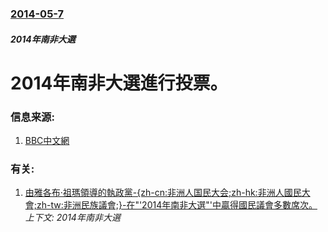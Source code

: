 ### [2014-05-7](/news/2014/05/7/index.md)

##### 2014年南非大選
#  2014年南非大選進行投票。 




### 信息来源:

1. [BBC中文網](http://www.bbc.co.uk/zhongwen/simp/world/2014/05/140507_africa_sa_election.shtml)

### 有关:

1. [ 由雅各布·祖瑪領導的執政黨-{zh-cn:非洲人国民大会;zh-hk:非洲人國民大會;zh-tw:非洲民族議會;}-在"'2014年南非大選"'中贏得國民議會多數席次。 ](/news/2014/05/10/由雅各布-祖瑪領導的執政黨-zh-cn-非洲人国民大会-zh-hk-非洲人國民大會-zh-tw-非洲民族議會-在.md) _上下文: 2014年南非大選_
